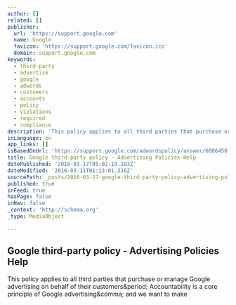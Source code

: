 ```yaml
---
author: []
related: []
publisher:
  url: 'https://support.google.com'
  name: Google
  favicon: 'https://support.google.com/favicon.ico'
  domain: support.google.com
keywords:
  - third-party
  - advertise
  - google
  - adwords
  - customers
  - accounts
  - policy
  - violations
  - required
  - compliance
description: 'This policy applies to all third parties that purchase or manage Google advertising on behalf of their customers. Accountability is a core principle of Google advertising, and we want to make'
inLanguage: en
app_links: []
isBasedOnUrl: 'https://support.google.com/adwordspolicy/answer/6086450'
title: Google third-party policy - Advertising Policies Help
datePublished: '2016-03-17T05:02:19.183Z'
dateModified: '2016-03-11T01:13:01.316Z'
sourcePath: _posts/2016-03-17-google-third-party-policy-advertising-policies-help.md
published: true
inFeed: true
hasPage: false
inNav: false
_context: 'http://schema.org'
_type: MediaObject

---
```

<article style=""><h1>Google third-party policy - Advertising Policies Help</h1><p>This policy applies to all third parties that purchase or manage Google advertising on behalf of their customers&amp;period; Accountability is a core principle of Google advertising&amp;comma; and we want to make</p></article>